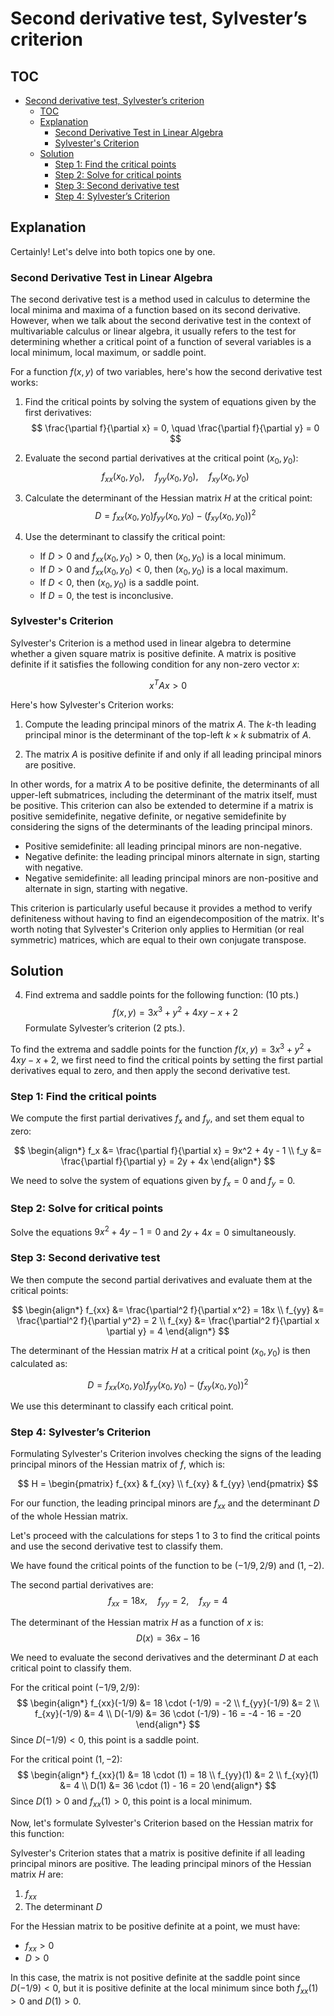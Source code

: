 # Second derivative test, Sylvester’s criterion

## TOC

- [Second derivative test, Sylvester’s criterion](#second-derivative-test-sylvesters-criterion)
  - [TOC](#toc)
  - [Explanation](#explanation)
    - [Second Derivative Test in Linear Algebra](#second-derivative-test-in-linear-algebra)
    - [Sylvester's Criterion](#sylvesters-criterion)
  - [Solution](#solution)
    - [Step 1: Find the critical points](#step-1-find-the-critical-points)
    - [Step 2: Solve for critical points](#step-2-solve-for-critical-points)
    - [Step 3: Second derivative test](#step-3-second-derivative-test)
    - [Step 4: Sylvester’s Criterion](#step-4-sylvesters-criterion)

## Explanation

Certainly! Let's delve into both topics one by one.

### Second Derivative Test in Linear Algebra

The second derivative test is a method used in calculus to determine the local minima and maxima of a function based on its second derivative. However, when we talk about the second derivative test in the context of multivariable calculus or linear algebra, it usually refers to the test for determining whether a critical point of a function of several variables is a local minimum, local maximum, or saddle point.

For a function $f(x, y)$ of two variables, here's how the second derivative test works:

1. Find the critical points by solving the system of equations given by the first derivatives:
   $$
   \frac{\partial f}{\partial x} = 0, \quad \frac{\partial f}{\partial y} = 0
  $$

2. Evaluate the second partial derivatives at the critical point $(x_0, y_0)$:
   $$
   f_{xx}(x_0, y_0), \quad f_{yy}(x_0, y_0), \quad f_{xy}(x_0, y_0)
  $$

3. Calculate the determinant of the Hessian matrix $H$ at the critical point:
   $$
   D = f_{xx}(x_0, y_0)f_{yy}(x_0, y_0) - \left( f_{xy}(x_0, y_0) \right)^2
  $$

4. Use the determinant to classify the critical point:
   - If $D > 0$ and $f_{xx}(x_0, y_0) > 0$, then $(x_0, y_0)$ is a local minimum.
   - If $D > 0$ and $f_{xx}(x_0, y_0) < 0$, then $(x_0, y_0)$ is a local maximum.
   - If $D < 0$, then $(x_0, y_0)$ is a saddle point.
   - If $D = 0$, the test is inconclusive.

### Sylvester's Criterion

Sylvester's Criterion is a method used in linear algebra to determine whether a given square matrix is positive definite. A matrix is positive definite if it satisfies the following condition for any non-zero vector $x$:

$$
x^T A x > 0
$$

Here's how Sylvester's Criterion works:

1. Compute the leading principal minors of the matrix $A$. The $k$-th leading principal minor is the determinant of the top-left $k \times k$ submatrix of $A$.

2. The matrix $A$ is positive definite if and only if all leading principal minors are positive.

In other words, for a matrix $A$ to be positive definite, the determinants of all upper-left submatrices, including the determinant of the matrix itself, must be positive. This criterion can also be extended to determine if a matrix is positive semidefinite, negative definite, or negative semidefinite by considering the signs of the determinants of the leading principal minors.

- Positive semidefinite: all leading principal minors are non-negative.
- Negative definite: the leading principal minors alternate in sign, starting with negative.
- Negative semidefinite: all leading principal minors are non-positive and alternate in sign, starting with negative.

This criterion is particularly useful because it provides a method to verify definiteness without having to find an eigendecomposition of the matrix. It's worth noting that Sylvester's Criterion only applies to Hermitian (or real symmetric) matrices, which are equal to their own conjugate transpose.

## Solution

4. Find extrema and saddle points for the following function: (10 pts.)
   $$
   f(x,y)=3x^3+y^2+4xy-x+2
   $$
   Formulate Sylvester’s criterion (2 pts.).

To find the extrema and saddle points for the function $f(x,y) = 3x^3 + y^2 + 4xy - x + 2$, we first need to find the critical points by setting the first partial derivatives equal to zero, and then apply the second derivative test.

### Step 1: Find the critical points
We compute the first partial derivatives $f_x$ and $f_y$, and set them equal to zero:

$$
\begin{align*}
f_x &= \frac{\partial f}{\partial x} = 9x^2 + 4y - 1 \\
f_y &= \frac{\partial f}{\partial y} = 2y + 4x
\end{align*}
$$

We need to solve the system of equations given by $f_x = 0$ and $f_y = 0$.

### Step 2: Solve for critical points
Solve the equations $9x^2 + 4y - 1 = 0$ and $2y + 4x = 0$ simultaneously.

### Step 3: Second derivative test
We then compute the second partial derivatives and evaluate them at the critical points:

$$
\begin{align*}
f_{xx} &= \frac{\partial^2 f}{\partial x^2} = 18x \\
f_{yy} &= \frac{\partial^2 f}{\partial y^2} = 2 \\
f_{xy} &= \frac{\partial^2 f}{\partial x \partial y} = 4
\end{align*}
$$

The determinant of the Hessian matrix $H$ at a critical point $(x_0, y_0)$ is then calculated as:

$$
D = f_{xx}(x_0, y_0)f_{yy}(x_0, y_0) - \left( f_{xy}(x_0, y_0) \right)^2
$$

We use this determinant to classify each critical point.

### Step 4: Sylvester’s Criterion

Formulating Sylvester's Criterion involves checking the signs of the leading principal minors of the Hessian matrix of $f$, which is:

$$
H = \begin{pmatrix}
f_{xx} & f_{xy} \\
f_{xy} & f_{yy}
\end{pmatrix}
$$

For our function, the leading principal minors are $f_{xx}$ and the determinant $D$ of the whole Hessian matrix.

Let's proceed with the calculations for steps 1 to 3 to find the critical points and use the second derivative test to classify them.

We have found the critical points of the function to be $(-1/9, 2/9)$ and $(1, -2)$.

The second partial derivatives are:
$$
f_{xx} = 18x, \quad f_{yy} = 2, \quad f_{xy} = 4
$$

The determinant of the Hessian matrix $H$ as a function of $x$ is:
$$
D(x) = 36x - 16
$$

We need to evaluate the second derivatives and the determinant $D$ at each critical point to classify them.

For the critical point $(-1/9, 2/9)$:
$$
\begin{align*}
f_{xx}(-1/9) &= 18 \cdot (-1/9) = -2 \\
f_{yy}(-1/9) &= 2 \\
f_{xy}(-1/9) &= 4 \\
D(-1/9) &= 36 \cdot (-1/9) - 16 = -4 - 16 = -20
\end{align*}
$$
Since $D(-1/9) < 0$, this point is a saddle point.

For the critical point $(1, -2)$:
$$
\begin{align*}
f_{xx}(1) &= 18 \cdot (1) = 18 \\
f_{yy}(1) &= 2 \\
f_{xy}(1) &= 4 \\
D(1) &= 36 \cdot (1) - 16 = 20
\end{align*}
$$
Since $D(1) > 0$ and $f_{xx}(1) > 0$, this point is a local minimum.

Now, let's formulate Sylvester's Criterion based on the Hessian matrix for this function:

Sylvester's Criterion states that a matrix is positive definite if all leading principal minors are positive. The leading principal minors of the Hessian matrix $H$ are:

1. $f_{xx}$
2. The determinant $D$

For the Hessian matrix to be positive definite at a point, we must have:

- $f_{xx} > 0$
- $D > 0$

In this case, the matrix is not positive definite at the saddle point since $D(-1/9) < 0$, but it is positive definite at the local minimum since both $f_{xx}(1) > 0$ and $D(1) > 0$.
